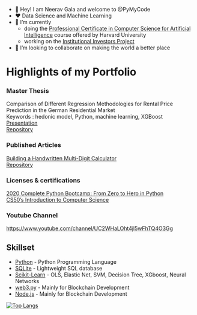 - :wave: Hey! I am Neerav Gala and welcome to @PyMyCode
- :heart: Data Science and Machine Learning
- :closed_book: I’m currently 
  - doing the [Professional Certificate in Computer Science for Artificial Intelligence](https://www.edx.org/professional-certificate/harvardx-computer-science-for-artifical-intelligence) course offered by Harvard University
  - working on the [Institutional Investors Project](https://github.com/PyMyCode/InstitutionalInvestors_repo)
- :raised_hands: I’m looking to collaborate on making the world a better place

# Highlights of my Portfolio

### Master Thesis
Comparison of Different Regression Methodologies for Rental Price Prediction in the German Residential Market\
Keywords : hedonic model, Python, machine learning, XGBoost<br/>
[Presentation](https://drive.google.com/file/d/1tsXn3CrYMkP5tWAhnaMeomXgF6ip3LqD/view?usp=sharing)<br/>
[Repository](https://github.com/PyMyCode/EBS_MasterThesis_repo)

### Published Articles
[Building a Handwritten Multi-Digit Calculator](https://towardsdatascience.com/building-a-handwritten-multi-digit-calculator-f03cf5028052)<br/>
[Repository](https://github.com/PyMyCode/MultiDigitCalculator_repo)

### Licenses & certifications
[2020 Complete Python Bootcamp: From Zero to Hero in Python](https://udemy-certificate.s3.amazonaws.com/pdf/UC-949c24ab-5bdb-4b7a-9b57-3e22dc1dd268.pdf)
<br/>
[CS50’s Introduction to Computer Science](https://certificates.cs50.io/e03fbd8c-b5c0-4a0e-b15a-c259bba5f697.pdf?size=letter)

### Youtube Channel
https://www.youtube.com/channel/UC2WHaLOht4jl5wFhTQ4O3Gg

## Skillset

- [Python] - Python Programming Language
- [SQLite] - Lightweight SQL database
- [Scikit-Learn] - OLS, Elastic Net, SVM, Decision Tree, XGboost, Neural Networks 
- [web3.py] - Mainly for Blockchain Development
- [Node.js] - Mainly for Blockchain Development

[Python]: <http://angularjs.org>
[Scikit-Learn]: <http://angularjs.org>
[Node.js]: <https://nodejs.org/en/>
[web3.py]: <https://web3py.readthedocs.io/en/stable/>
[SQLite]: <https://www.sqlite.org/index.html/>

[![Top Langs](https://github-readme-stats.vercel.app/api/top-langs/?username=pymycode&layout=compact)](https://github.com/anuraghazra/github-readme-stats)
